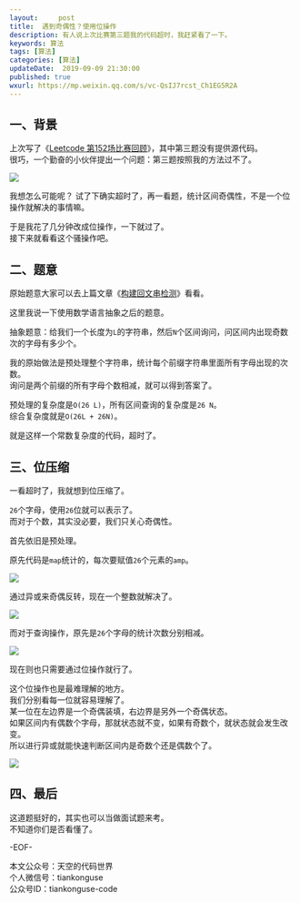 ```yaml
---   
layout:     post  
title:  遇到奇偶性？使用位操作
description: 有人说上次比赛第三题我的代码超时，我赶紧看了一下。  
keywords: 算法  
tags: [算法]    
categories: [算法]  
updateDate:  2019-09-09 21:30:00  
published: true  
wxurl: https://mp.weixin.qq.com/s/vc-QsIJ7rcst_Ch1EG5R2A  
---  
```



## 一、背景  


上次写了《[Leetcode 第152场比赛回顾](https://mp.weixin.qq.com/s/o4Q5fLh-S_cozjgFr4px3w)》，其中第三题没有提供源代码。  
很巧，一个勤奋的小伙伴提出一个问题：第三题按照我的方法过不了。  


![](https://res2019.tiankonguse.com/images/2019/09/09/001.jpg)


我想怎么可能呢？
试了下确实超时了，再一看题，统计区间奇偶性，不是一个位操作就解决的事情嘛。  


于是我花了几分钟改成位操作，一下就过了。  
接下来就看看这个骚操作吧。  


## 二、题意


原始题意大家可以去上篇文章《[构建回文串检测](https://mp.weixin.qq.com/s/o4Q5fLh-S_cozjgFr4px3w)》看看。  


这里我说一下使用数学语言抽象之后的题意。  


抽象题意：给我们一个长度为`L`的字符串，然后`N`个区间询问，问区间内出现奇数次的字母有多少个。  



我的原始做法是预处理整个字符串，统计每个前缀字符串里面所有字母出现的次数。  
询问是两个前缀的所有字母个数相减，就可以得到答案了。  


预处理的复杂度是`O(26 L)`，所有区间查询的复杂度是`26 N`。  
综合复杂度就是`O(26L + 26N)`。  



就是这样一个常数复杂度的代码，超时了。  


## 三、位压缩


一看超时了，我就想到位压缩了。  


`26`个字母，使用`26`位就可以表示了。  
而对于个数，其实没必要，我们只关心奇偶性。  


首先依旧是预处理。  


原先代码是`map`统计的，每次要赋值`26`个元素的`amp`。  


![](https://res2019.tiankonguse.com/images/2019/09/09/004.png)


通过异或来奇偶反转，现在一个整数就解决了。  


![](https://res2019.tiankonguse.com/images/2019/09/09/002.png)



而对于查询操作，原先是`26`个字母的统计次数分别相减。  


![](https://res2019.tiankonguse.com/images/2019/09/09/005.png)


现在则也只需要通过位操作就行了。  


这个位操作也是最难理解的地方。  
我们分别看每一位就容易理解了。  
某一位在左边界是一个奇偶装填，右边界是另外一个奇偶状态。  
如果区间内有偶数个字母，那就状态就不变，如果有奇数个，就状态就会发生改变。  
所以进行异或就能快速判断区间内是奇数个还是偶数个了。  


![](https://res2019.tiankonguse.com/images/2019/09/09/003.jpg)


## 四、最后  


这道题挺好的，其实也可以当做面试题来考。  
不知道你们是否看懂了。  


-EOF-  


本文公众号：天空的代码世界  
个人微信号：tiankonguse  
公众号ID：tiankonguse-code  
  

